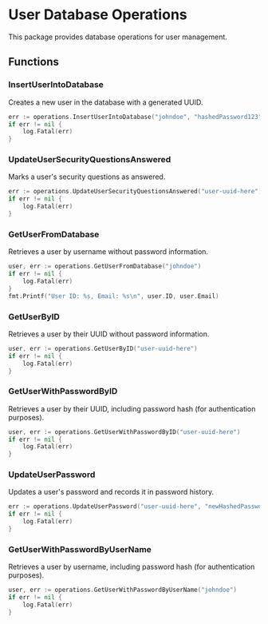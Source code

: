 # User Database Operations

This package provides database operations for user management.

## Functions

### InsertUserIntoDatabase

Creates a new user in the database with a generated UUID.

```go
err := operations.InsertUserIntoDatabase("johndoe", "hashedPassword123", "john@example.com")
if err != nil {
    log.Fatal(err)
}
```

### UpdateUserSecurityQuestionsAnswered

Marks a user's security questions as answered.

```go
err := operations.UpdateUserSecurityQuestionsAnswered("user-uuid-here")
if err != nil {
    log.Fatal(err)
}
```

### GetUserFromDatabase

Retrieves a user by username without password information.

```go
user, err := operations.GetUserFromDatabase("johndoe")
if err != nil {
    log.Fatal(err)
}
fmt.Printf("User ID: %s, Email: %s\n", user.ID, user.Email)
```

### GetUserByID

Retrieves a user by their UUID without password information.

```go
user, err := operations.GetUserByID("user-uuid-here")
if err != nil {
    log.Fatal(err)
}
```

### GetUserWithPasswordByID

Retrieves a user by their UUID, including password hash (for authentication purposes).

```go
user, err := operations.GetUserWithPasswordByID("user-uuid-here")
if err != nil {
    log.Fatal(err)
}
```

### UpdateUserPassword

Updates a user's password and records it in password history.

```go
err := operations.UpdateUserPassword("user-uuid-here", "newHashedPassword123")
if err != nil {
    log.Fatal(err)
}
```

### GetUserWithPasswordByUserName

Retrieves a user by username, including password hash (for authentication purposes).

```go
user, err := operations.GetUserWithPasswordByUserName("johndoe")
if err != nil {
    log.Fatal(err)
}
```
